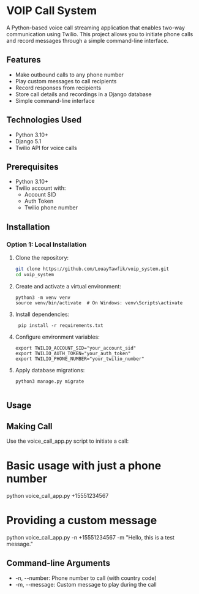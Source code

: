# VOIP Call System

A Python-based voice call streaming application that enables two-way communication using Twilio. This project allows you to initiate phone calls and record messages through a simple command-line interface.

## Features

- Make outbound calls to any phone number
- Play custom messages to call recipients
- Record responses from recipients
- Store call details and recordings in a Django database
- Simple command-line interface

## Technologies Used

- Python 3.10+
- Django 5.1
- Twilio API for voice calls


## Prerequisites

- Python 3.10+
- Twilio account with:
  - Account SID
  - Auth Token
  - Twilio phone number
 
## Installation

### Option 1: Local Installation

1. Clone the repository:
   ```bash
   git clone https://github.com/LouayTawfik/voip_system.git
   cd voip_system

2. Create and activate a virtual environment:
   ```
   python3 -m venv venv
   source venv/bin/activate  # On Windows: venv\Scripts\activate

4. Install dependencies:
   ```
    pip install -r requirements.txt

6. Configure environment variables:
   ```
   export TWILIO_ACCOUNT_SID="your_account_sid"
   export TWILIO_AUTH_TOKEN="your_auth_token"
   export TWILIO_PHONE_NUMBER="your_twilio_number"

8. Apply database migrations:
   ```
   python3 manage.py migrate


## Usage
## Making Call
Use the voice_call_app.py script to initiate a call:
# Basic usage with just a phone number
python voice_call_app.py +15551234567

# Providing a custom message
python voice_call_app.py -n +15551234567 -m "Hello, this is a test message."


## Command-line Arguments
* -n, --number: Phone number to call (with country code)
* -m, --message: Custom message to play during the call
   
